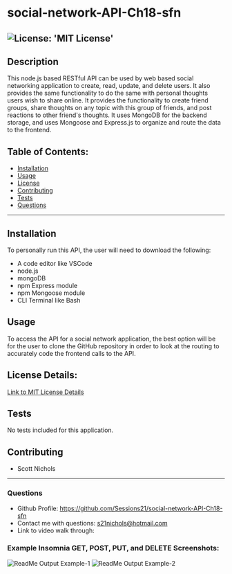 # social-network-API-Ch18-sfn

 ![License: 'MIT License'](https://img.shields.io/badge/License-MIT-blue)
 -------------------------------
## Description 
 This node.js based RESTful API can be used by web based social networking application to create, read, update, and delete users. It also provides the same functionality to do the same with personal thoughts users wish to share online.  It provides the functionality to create friend groups, share thoughts on any topic with this group of friends, and post reactions to other friend's thoughts. It uses MongoDB for the backend storage, and uses Mongoose and Express.js to organize and route the data to the frontend.

## Table of Contents:
  * [Installation](#installation)
  * [Usage](#usage)
  * [License](#license)
  * [Contributing](#contributing)
  * [Tests](#tests)
  * [Questions](#questions)
 --------------------------------- 
## Installation
  To personally run this API, the user will need to download the following:
  - A code editor like VSCode
  - node.js
  - mongoDB
  - npm Express module
  - npm Mongoose module
  - CLI Terminal like Bash

## Usage
  To access the API for a social network application, the best option will be for the user to clone the GitHub repository in order to look at the routing to accurately code the frontend calls to the API.
  
## License Details:
 [Link to MIT License Details](https://choosealicense.com/licenses/mit/)

## Tests
  No tests included for this application.

## Contributing
  * Scott Nichols

 ---------------------------------
### Questions
* Github Profile: https://github.com/Sessions21/social-network-API-Ch18-sfn
* Contact me with questions: s21nichols@hotmail.com
* Link to video walk through: 

### Example Insomnia GET, POST, PUT, and DELETE Screenshots:
![ReadMe Output Example-1](./utils/images/ReadMe-Generator-Example-1.jpg)
![ReadMe Output Example-2](./utils/images/ReadMe-Generator-Example-2.jpg)

